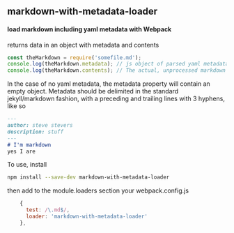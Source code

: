## markdown-with-metadata-loader

#### load markdown including yaml metadata with Webpack

returns data in an object with metadata and contents
```js
const theMarkdown = require('somefile.md');
console.log(theMarkdown.metadata); // js object of parsed yaml metadata from the markdown file
console.log(theMarkdown.contents); // The actual, unprocessed markdown contents of the file
```

In the case of no yaml metadata, the metadata property will contain an empty object. Metadata should be delimited
in the standard jekyll/markdown fashion, with a preceding and trailing lines with 3 hyphens, like so

```md
---
author: steve stevers
description: stuff
---
# I'm markdown
yes I are
```

To use, install
```sh
npm install --save-dev markdown-with-metadata-loader
```
then add to the module.loaders section your webpack.config.js
```js
    {
      test: /\.md$/,
      loader: 'markdown-with-metadata-loader'
    },
```
